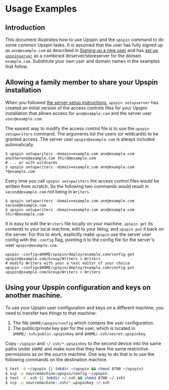 # Usage Examples

## Introduction

This document illustrates how to use Upspin and the `upspin` command to do some
common Upspin tasks.
It is assumed that the user has fully signed up as `ann@example.com` as
described in [Signing up a new user](/doc/signup.md) and has [set up
`upspinserver`](/doc/server_setup.md) as a combined dirserver/storeserver for
the domain `example.com`.
Substitute your own user and domain names in the examples that follow.

## Allowing a family member to share your Upspin installation

When you followed [the server setup instructions](/doc/server_setup_md),
`upspin setupserver` has created an initial version of the access controls
files for your Upspin installation that allows access for `ann@example.com` and
the server user `user@example.com`.

The easiest way to modify the access control file is to use the `upspin
setupwriters` command. The arguments list the users (or wildcards) to be
granted access.
The server user `upspin@example.com` is always included automatically.

```
$ upspin setupwriters -domain=example.com ann@example.com anotherone@example.com third@example.com
# ... or with wildcards
$ upspin setupwriters -domain=example.com ann@example.com *@example.com
```

Every time you call `upspin setupwriters` the access control files would be
written from scratch.
So the following two commands would result in `second@example.com` not being in
`Writers`.

```
$ upspin setupwriters -domain=example.com ann@example.com second@example.com
$ upspin setupwriters -domain=example.com ann@example.com third@example.com
```

It is easy to edit the `Writers` file locally on your machine.
`upspin get` its contents to your local machine, edit to your liking, and
`upspin put` it back on the server.
For this to work, explicitly make `upspin` use the server user config with the
`-config` flag, pointing it to the config file for the server's user
`upspin@example.com`.


```
upspin -config=$HOME/upspin/deploy/example.com/config get upspin@example.com/Group/Writers > Writers
# modify Writers with your a text editor of your choice
upspin -config=$HOME/upspin/deploy/example.com/config put upspin@example.com/Group/Writers < Writers
```

## Using your Upspin configuration and keys on another machine.

To use your Upspin user configuration and keys on a different machine, you need
to transfer two things to that machine:

1. The file `$HOME/upspin/config` which contains the user configuration.
2. The public/private key pair for the user, which is located in
   `$HOME/.ssh/public.upspinkey` and `$HOME/.ssh/secret.upspinkey`.

Copy `~/upspin` and `~/.ssh/*.upspinkey` to the second device into the same
paths under `$HOME` and make sure that they have the same restrictive
permissions as on the source machine.
One way to do that is to use the following commands on the destination machine.

```bash
$ test -d ~/upspin || (mkdir ~/upspin && chmod 0700 ~/upspin)
$ scp -p sourcemachine:upspin/config ~/upspin
$ test -d .ssh || (mkdir ~/.ssh && chmod 0700 ~/.ssh)
$ scp -p sourcemachine:.ssh/*.upspinkey ~/.ssh
```
